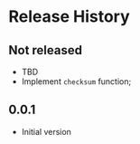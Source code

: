 # Release History

## Not released
* TBD
* Implement `checksum` function;

## 0.0.1
* Initial version